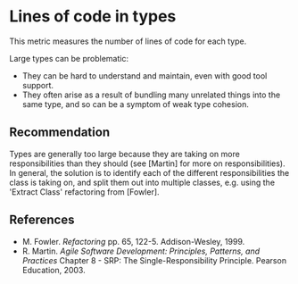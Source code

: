# Lines of code in types
This metric measures the number of lines of code for each type.

Large types can be problematic:

* They can be hard to understand and maintain, even with good tool support.
* They often arise as a result of bundling many unrelated things into the same type, and so can be a symptom of weak type cohesion.

## Recommendation
Types are generally too large because they are taking on more responsibilities than they should (see \[Martin\] for more on responsibilities). In general, the solution is to identify each of the different responsibilities the class is taking on, and split them out into multiple classes, e.g. using the 'Extract Class' refactoring from \[Fowler\].


## References
* M. Fowler. *Refactoring* pp. 65, 122-5. Addison-Wesley, 1999.
* R. Martin. *Agile Software Development: Principles, Patterns, and Practices* Chapter 8 - SRP: The Single-Responsibility Principle. Pearson Education, 2003.
